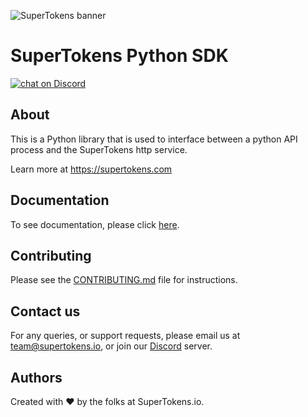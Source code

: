 ![SuperTokens banner](https://raw.githubusercontent.com/supertokens/supertokens-logo/master/images/Artboard%20%E2%80%93%2027%402x.png)

# SuperTokens Python SDK

<a href="https://supertokens.com/discord">
<img src="https://img.shields.io/discord/603466164219281420.svg?logo=discord"
    alt="chat on Discord"></a>

## About
This is a Python library that is used to interface between a python API process and the SuperTokens http service.

Learn more at https://supertokens.com

## Documentation

To see documentation, please click [here](https://supertokens.com/docs/community/introduction).

## Contributing

Please see the [CONTRIBUTING.md](https://github.com/supertokens/supertokens-python/blob/master/CONTRIBUTING.md) file for instructions.

## Contact us

For any queries, or support requests, please email us at team@supertokens.io, or join our [Discord](https://supertokens.com/discord) server.

## Authors

Created with :heart: by the folks at SuperTokens.io.